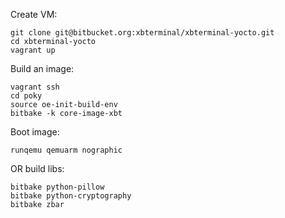 Create VM:

```
git clone git@bitbucket.org:xbterminal/xbterminal-yocto.git
cd xbterminal-yocto
vagrant up
```

Build an image:

```
vagrant ssh
cd poky
source oe-init-build-env
bitbake -k core-image-xbt
```

Boot image:

```
runqemu qemuarm nographic
```

OR build libs:
```
bitbake python-pillow
bitbake python-cryptography
bitbake zbar
```

